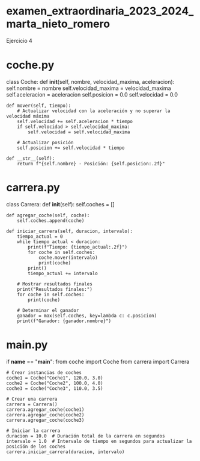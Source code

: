 # examen_extraordinaria_2023_2024_marta_nieto_romero
Ejercicio 4
# coche.py
class Coche:
    def __init__(self, nombre, velocidad_maxima, aceleracion):
        self.nombre = nombre
        self.velocidad_maxima = velocidad_maxima
        self.aceleracion = aceleracion
        self.posicion = 0.0
        self.velocidad = 0.0

    def mover(self, tiempo):
        # Actualizar velocidad con la aceleración y no superar la velocidad máxima
        self.velocidad += self.aceleracion * tiempo
        if self.velocidad > self.velocidad_maxima:
            self.velocidad = self.velocidad_maxima
        
        # Actualizar posición
        self.posicion += self.velocidad * tiempo

    def __str__(self):
        return f"{self.nombre} - Posición: {self.posicion:.2f}"

# carrera.py
class Carrera:
    def __init__(self):
        self.coches = []

    def agregar_coche(self, coche):
        self.coches.append(coche)

    def iniciar_carrera(self, duracion, intervalo):
        tiempo_actual = 0
        while tiempo_actual < duracion:
            print(f"Tiempo: {tiempo_actual:.2f}")
            for coche in self.coches:
                coche.mover(intervalo)
                print(coche)
            print()
            tiempo_actual += intervalo
        
        # Mostrar resultados finales
        print("Resultados finales:")
        for coche in self.coches:
            print(coche)
        
        # Determinar el ganador
        ganador = max(self.coches, key=lambda c: c.posicion)
        print(f"Ganador: {ganador.nombre}")

# main.py
if __name__ == "__main__":
    from coche import Coche
    from carrera import Carrera

    # Crear instancias de coches
    coche1 = Coche("Coche1", 120.0, 3.0)
    coche2 = Coche("Coche2", 100.0, 4.0)
    coche3 = Coche("Coche3", 110.0, 3.5)

    # Crear una carrera
    carrera = Carrera()
    carrera.agregar_coche(coche1)
    carrera.agregar_coche(coche2)
    carrera.agregar_coche(coche3)

    # Iniciar la carrera
    duracion = 10.0  # Duración total de la carrera en segundos
    intervalo = 1.0  # Intervalo de tiempo en segundos para actualizar la posición de los coches
    carrera.iniciar_carrera(duracion, intervalo)
